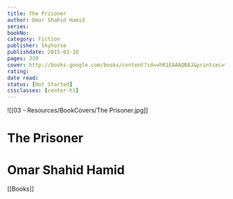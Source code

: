 ```yaml
---
title: The Prisoner 
author: Omar Shahid Hamid 
series: 
bookNo: 
category: Fiction 
publisher: Skyhorse 
publishdate: 2015-03-10 
pages: 339 
cover: http://books.google.com/books/content?id=vhR1EAAAQBAJ&printsec=frontcover&img=1&zoom=1&edge=curl&source=gbs_api 
rating: 
date read: 
status: [Not Started]
cssclasses: [center-h1]
---
```

![[03 - Resources/BookCovers/The Prisoner.jpg]]
# The Prisoner
# Omar Shahid Hamid







[[Books]]